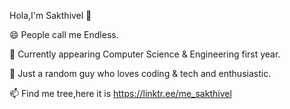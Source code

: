 Hola,I'm Sakthivel 👋

😄 People call me Endless.

🌱 Currently appearing Computer Science & Engineering first year.

🔭 Just a random guy who loves coding & tech and enthusiastic.

📫 Find me tree,here it is https://linktr.ee/me_sakthivel
<!--
**me-sakthivel/me-sakthivel** is a ✨ _special_ ✨ repository because its `README.md` (this file) appears on your GitHub profile.

Here are some ideas to get you started:

- 🔭 Just a random guy who loves coding & tech and enthusiastic
- 🌱 Currently appearing Computer Science & Engineering first year
- 👯 I’m looking to collaborate on ...
- 🤔 I’m looking for help with ...
- 💬 Ask me about ...
- 📫 How to reach me: ...
- 😄 People call me Endless
- ⚡ Fun fact: ...
-->
